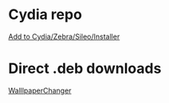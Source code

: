 # Cydia repo
[Add to Cydia/Zebra/Sileo/Installer](https://captinc.github.io/)

# Direct .deb downloads
[WalllpaperChanger](https://github.com/captinc/WallpaperChanger/releases/download/v1.0/com.captinc.wallpaperchanger_1.0_iphoneos-arm.deb)
